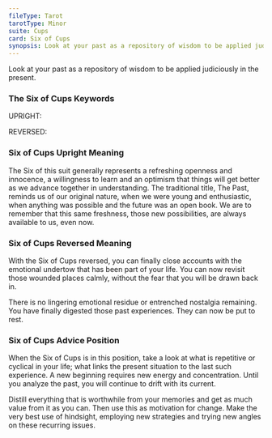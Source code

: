 ```yaml
---
fileType: Tarot
tarotType: Minor
suite: Cups
card: Six of Cups
synopsis: Look at your past as a repository of wisdom to be applied judiciously in the present.
---
```

Look at your past as a repository of wisdom to be applied judiciously in the present.

### The Six of Cups Keywords

UPRIGHT: 

REVERSED: 

### Six of Cups Upright Meaning

The Six of this suit generally represents a refreshing openness and innocence, a willingness to learn and an optimism that things will get better as we advance together in understanding. The traditional title, The Past, reminds us of our original nature, when we were young and enthusiastic, when anything was possible and the future was an open book. We are to remember that this same freshness, those new possibilities, are always available to us, even now.

### Six of Cups Reversed Meaning

With the Six of Cups reversed, you can finally close accounts with the emotional undertow that has been part of your life. You can now revisit those wounded places calmly, without the fear that you will be drawn back in.

There is no lingering emotional residue or entrenched nostalgia remaining. You have finally digested those past experiences. They can now be put to rest.

### Six of Cups Advice Position

When the Six of Cups is in this position, take a look at what is repetitive or cyclical in your life; what links the present situation to the last such experience. A new beginning requires new energy and concentration. Until you analyze the past, you will continue to drift with its current.

Distill everything that is worthwhile from your memories and get as much value from it as you can. Then use this as motivation for change. Make the very best use of hindsight, employing new strategies and trying new angles on these recurring issues.
